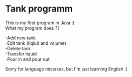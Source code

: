 # Tank programm

This is my first program in Java :)  
What my program does ??  

-Add new tank  
-Edit tank (liqiud and volume)  
-Delete tank   
-Transfer liquid   
-Pour in and pour out   

Sorry for language mistakes, but I'm just learning English :) 
